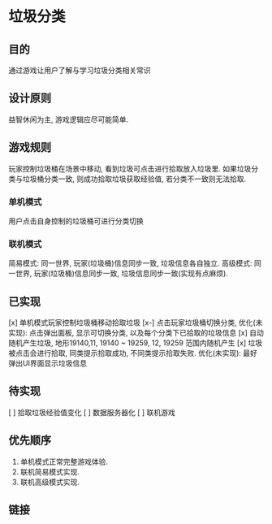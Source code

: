 
# 垃圾分类

## 目的

通过游戏让用户了解与学习垃圾分类相关常识

## 设计原则

益智休闲为主, 游戏逻辑应尽可能简单.

## 游戏规则

玩家控制垃圾桶在场景中移动, 看到垃圾可点击进行拾取放入垃圾里. 如果垃圾分类与垃圾桶分类一致, 则成功拾取垃圾获取经验值, 若分类不一致则无法拾取. 

### 单机模式

用户点击自身控制的垃圾桶可进行分类切换

### 联机模式

简易模式: 同一世界, 玩家(垃圾桶)信息同步一致, 垃圾信息各自独立.
高级模式: 同一世界, 玩家(垃圾桶)信息同步一致, 垃圾信息同步一致(实现有点麻烦).

## 已实现

[x] 单机模式玩家控制垃圾桶移动拾取垃圾
[x-] 点击玩家垃圾桶切换分类,  优化(未实现): 点击弹出面板, 显示可切换分类, 以及每个分类下已拾取的垃圾信息
[x] 自动随机产生垃圾, 地形19140,11, 19140 ~ 19259, 12, 19259 范围内随机产生
[x] 垃圾被点击会进行拾取, 同类提示拾取成功, 不同类提示拾取失败.  优化(未实现): 最好弹出UI界面显示垃圾信息

## 待实现

[ ] 拾取垃圾经验值变化
[ ] 数据服务器化
[ ] 联机游戏

## 优先顺序

1. 单机模式正常完整游戏体验.
2. 联机简易模式实现.
3. 联机高级模式实现.

## 链接

